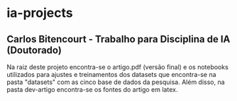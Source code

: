 # ia-projects
## Carlos Bitencourt - Trabalho para Disciplina  de IA (Doutorado)

Na raiz deste projeto encontra-se o artigo.pdf (versão final) e os notebooks utilizados para ajustes e treinamentos dos datasets que encontra-se na pasta "datasets" com as cinco base de dados da pesquisa. Além disso, na pasta dev-artigo encontra-se os fontes do artigo em latex. 



